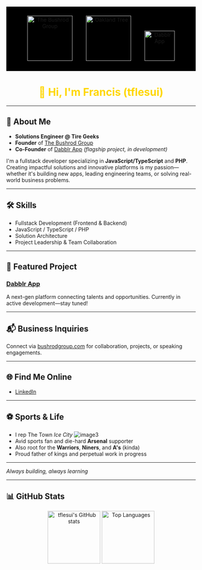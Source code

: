 <!-- Profile Banner: Modern black & gold theme with uploaded images -->

<p align="center" style="background: #000; padding: 24px 0;">
  <img src="![Bushrod Group Logo](https://github.com/tflesui/assets/blob/main/images/Transparent%20Logo.png?raw=true)" alt="The Bushrod Group" height="120"/>
  <img src="![Oakland Tree](https://github.com/tflesui/assets/blob/main/images/images%20(1).jpeg?raw=true)" alt="Oakland Tree" height="120" style="margin:0 32px"/>
  <img src="![Dabblr Logo](https://github.com/tflesui/assets/blob/main/images/Logo_symbol_sm.png?raw=true)" alt="Dabblr App" height="80"/>
</p>

<h1 align="center" style="color: #FFD700;">👋 Hi, I'm Francis (tflesui)</h1>

---

## 🚀 About Me
- **Solutions Engineer @ Tire Geeks**
- **Founder** of [The Bushrod Group](https://bushrodgroup.com)
- **Co-Founder** of [Dabblr App](https://github.com/bushrodgroup/dabblr) *(flagship project, in development)*

I'm a fullstack developer specializing in **JavaScript/TypeScript** and **PHP**. Creating impactful solutions and innovative platforms is my passion—whether it's building new apps, leading engineering teams, or solving real-world business problems.

---

## 🛠️ Skills
- Fullstack Development (Frontend & Backend)
- JavaScript / TypeScript / PHP
- Solution Architecture
- Project Leadership & Team Collaboration

---

## 🌟 Featured Project

### [Dabblr App](https://github.com/bushrodgroup/dabblr)
A next-gen platform connecting talents and opportunities. Currently in active development—stay tuned!

---

## 📬 Business Inquiries
Connect via [bushrodgroup.com](https://bushrodgroup.com) for collaboration, projects, or speaking engagements.

---

## 🌐 Find Me Online
- [LinkedIn](https://www.linkedin.com/me/tflesui)

---

## ⚽ Sports & Life
- I rep The Town *Ice City* ![image3](image3)
- Avid sports fan and die-hard **Arsenal** supporter
- Also root for the **Warriors**, **Niners**, and **A's** (kinda)
- Proud father of kings and perpetual work in progress

---

*Always building, always learning*

---

## 📊 GitHub Stats

<p align="center">
  <img src="https://github-readme-stats.vercel.app/api?username=tflesui&show_icons=true&theme=dark" alt="tflesui's GitHub stats" height="140"/>
  <img src="https://github-readme-stats.vercel.app/api/top-langs/?username=tflesui&layout=compact&theme=dark" alt="Top Languages" height="140"/>
</p>
